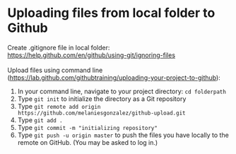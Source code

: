 # Uploading files from local folder to Github

Create .gitignore file in local folder: https://help.github.com/en/github/using-git/ignoring-files<br/>
<br/>
Upload files using command line (https://lab.github.com/githubtraining/uploading-your-project-to-github):
1. In your command line, navigate to your project directory: `cd folderpath`
2. Type `git init` to initialize the directory as a Git repository
2. Type `git remote add origin https://github.com/melaniesgonzalez/github-upload.git`
3. Type `git add .`
4. Type `git commit -m "initializing repository"`
5. Type `git push -u origin master` to push the files you have locally to the remote on GitHub. (You may be asked to log in.)
